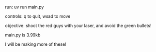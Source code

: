 run: uv run main.py

controls: q to quit, wsad to move

objective: shoot the red guys with your laser, and avoid the green bullets!

main.py is 3.99kb

I will be making more of these!
